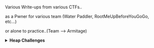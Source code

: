 Various Write-ups from various CTFs..

as a Pwner for various team (Water Paddler, RootMeUpBeforeYouGoGo, etc...)

or alone to practice..(Team --> Armitage)

<details>
  <summary><strong>Heap Challenges</strong></summary>

  ### libc 2.35

  - **0CTF TCTF 2022** --> babyheap
    > [https://github.com/nobodyisnobody/write-ups/tree/main/0CTF.TCTF.2022/pwn/babyheap]()

  - Bar
     * Baz
     * Qux

  ### libc 2.35

</details>
